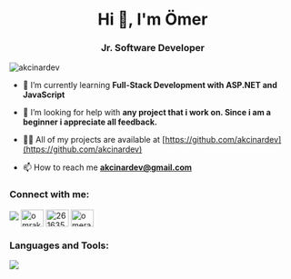 <h1 align="center">Hi 👋, I'm Ömer</h1>
<h3 align="center">Jr. Software Developer</h3>

<p align="left"> <img src="https://komarev.com/ghpvc/?username=akcinardev&label=Profile%20views&color=0e75b6&style=flat" alt="akcinardev" /> </p>

- 🌱 I’m currently learning **Full-Stack Development with ASP.NET and JavaScript**

- 🤝 I’m looking for help with **any project that i work on. Since i am a beginner i appreciate all feedback.**

- 👨‍💻 All of my projects are available at [https://github.com/akcinardev](https://github.com/akcinardev)

- 📫 How to reach me **akcinardev@gmail.com**

<h3 align="left">Connect with me:</h3>
<p align="left">
<img src="{https://img.shields.io/badge/LinkedIn-0077B5?style=for-the-badge&logo=linkedin&logoColor=white}" />
<a href="https://linkedin.com/in/omrakcinar" target="blank"><img align="center" src="https://raw.githubusercontent.com/rahuldkjain/github-profile-readme-generator/master/src/images/icons/Social/linked-in-alt.svg" alt="omrakcinar" height="30" width="40" /></a>
<a href="https://stackoverflow.com/users/26163553" target="blank"><img align="center" src="https://raw.githubusercontent.com/rahuldkjain/github-profile-readme-generator/master/src/images/icons/Social/stack-overflow.svg" alt="26163553" height="30" width="40" /></a>
<a href="https://www.youtube.com/@omerakc" target="blank"><img align="center" src="https://raw.githubusercontent.com/rahuldkjain/github-profile-readme-generator/master/src/images/icons/Social/youtube.svg" alt="omerakc" height="30" width="40" /></a>
</p>

<h3 align="left">Languages and Tools:</h3>
<p align="left">
  <a href="https://skillicons.dev">
    <img src="https://skillicons.dev/icons?i=cs,dotnet,js,py,aws,bash,docker,fastapi,git,github,jenkins,ps,postgres,sqlite,ubuntu,unity" />
  </a>
</p>

